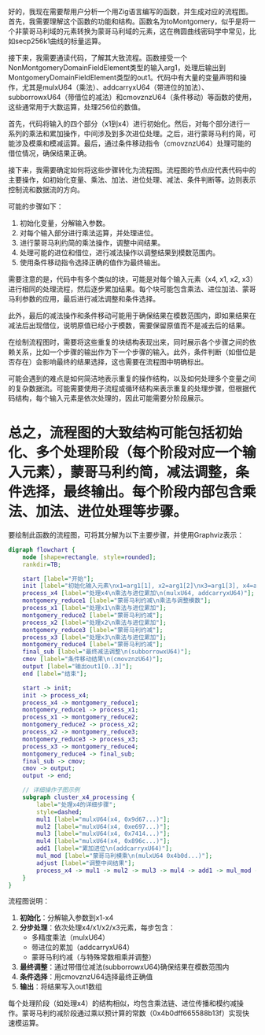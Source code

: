 好的，我现在需要帮用户分析一个用Zig语言编写的函数，并生成对应的流程图。首先，我需要理解这个函数的功能和结构。函数名为toMontgomery，似乎是将一个非蒙哥马利域的元素转换为蒙哥马利域的元素，这在椭圆曲线密码学中常见，比如secp256k1曲线的标量运算。

接下来，我需要通读代码，了解其大致流程。函数接受一个NonMontgomeryDomainFieldElement类型的输入arg1，处理后输出到MontgomeryDomainFieldElement类型的out1。代码中有大量的变量声明和操作，尤其是mulxU64（乘法）、addcarryxU64（带进位的加法）、subborrowxU64（带借位的减法）和cmovznzU64（条件移动）等函数的使用，这些通常用于大数运算，处理256位的数值。

首先，代码将输入的四个部分（x1到x4）进行初始化。然后，对每个部分进行一系列的乘法和累加操作，中间涉及到多次进位处理。之后，进行蒙哥马利约简，可能涉及模乘和模减运算。最后，通过条件移动指令（cmovznzU64）处理可能的借位情况，确保结果正确。

接下来，我需要确定如何将这些步骤转化为流程图。流程图的节点应代表代码中的主要操作，如初始化变量、乘法、加法、进位处理、减法、条件判断等。边则表示控制流和数据流的方向。

可能的步骤如下：
1. 初始化变量，分解输入参数。
2. 对每个输入部分进行乘法运算，并处理进位。
3. 进行蒙哥马利约简的乘法操作，调整中间结果。
4. 处理可能的进位和借位，进行减法操作以调整结果到模数范围内。
5. 使用条件移动指令选择正确的值作为最终输出。

需要注意的是，代码中有多个类似的块，可能是对每个输入元素（x4, x1, x2, x3）进行相同的处理流程，然后逐步累加结果。每个块可能包含乘法、进位加法、蒙哥马利参数的应用，最后进行减法调整和条件选择。

此外，最后的减法操作和条件移动可能用于确保结果在模数范围内，即如果结果在减法后出现借位，说明原值已经小于模数，需要保留原值而不是减去后的结果。

在绘制流程图时，需要将这些重复的块结构表现出来，同时展示各个步骤之间的依赖关系，比如一个步骤的输出作为下一个步骤的输入。此外，条件判断（如借位是否存在）会影响最终的结果选择，这也需要在流程图中明确标出。

可能会遇到的难点是如何简洁地表示重复的操作结构，以及如何处理多个变量之间的复杂数据流。可能需要使用子流程或循环结构来表示重复的处理步骤，但根据代码结构，每个输入元素是依次处理的，因此可能需要分阶段展示。

总之，流程图的大致结构可能包括初始化、多个处理阶段（每个阶段对应一个输入元素），蒙哥马利约简，减法调整，条件选择，最终输出。每个阶段内部包含乘法、加法、进位处理等步骤。
================================================
要绘制此函数的流程图，可将其分解为以下主要步骤，并使用Graphviz表示：

```dot
digraph flowchart {
    node [shape=rectangle, style=rounded];
    rankdir=TB;

    start [label="开始"];
    init [label="初始化输入元素\nx1=arg1[1], x2=arg1[2]\nx3=arg1[3], x4=arg1[0]"];
    process_x4 [label="处理x4\n乘法与进位累加\n(mulxU64, addcarryxU64)"];
    montgomery_reduce1 [label="蒙哥马利约减\n乘法与调整模数"];
    process_x1 [label="处理x1\n乘法与进位累加"];
    montgomery_reduce2 [label="蒙哥马利约减"];
    process_x2 [label="处理x2\n乘法与进位累加"];
    montgomery_reduce3 [label="蒙哥马利约减"];
    process_x3 [label="处理x3\n乘法与进位累加"];
    montgomery_reduce4 [label="蒙哥马利约减"];
    final_sub [label="最终减法调整\n(subborrowxU64)"];
    cmov [label="条件移动结果\n(cmovznzU64)"];
    output [label="输出out1[0..3]"];
    end [label="结束"];

    start -> init;
    init -> process_x4;
    process_x4 -> montgomery_reduce1;
    montgomery_reduce1 -> process_x1;
    process_x1 -> montgomery_reduce2;
    montgomery_reduce2 -> process_x2;
    process_x2 -> montgomery_reduce3;
    montgomery_reduce3 -> process_x3;
    process_x3 -> montgomery_reduce4;
    montgomery_reduce4 -> final_sub;
    final_sub -> cmov;
    cmov -> output;
    output -> end;

    // 详细操作子图示例
    subgraph cluster_x4_processing {
        label="处理x4的详细步骤";
        style=dashed;
        mul1 [label="mulxU64(x4, 0x9d67...)"];
        mul2 [label="mulxU64(x4, 0xe697...)"];
        mul3 [label="mulxU64(x4, 0x7414...)"];
        mul4 [label="mulxU64(x4, 0x896c...)"];
        add1 [label="累加进位\n(addcarryxU64)"];
        mul_mod [label="蒙哥马利模乘\n(mulxU64 0x4b0d...)"];
        adjust [label="调整中间结果"];
        process_x4 -> mul1 -> mul2 -> mul3 -> mul4 -> add1 -> mul_mod -> adjust;
    }
}
```

流程图说明：
1. **初始化**：分解输入参数到x1-x4
2. **分步处理**：依次处理x4/x1/x2/x3元素，每步包含：
   - 多精度乘法（mulxU64）
   - 带进位的累加（addcarryxU64）
   - 蒙哥马利约减（与特殊常数相乘并调整）
3. **最终调整**：通过带借位减法(subborrowxU64)确保结果在模数范围内
4. **条件选择**：用cmovznzU64选择最终正确值
5. **输出**：将结果写入out1数组

每个处理阶段（如处理x4）的结构相似，均包含乘法链、进位传播和模约减操作。蒙哥马利约减阶段通过乘以预计算的常数（0x4b0dff665588b13f）实现快速模运算。